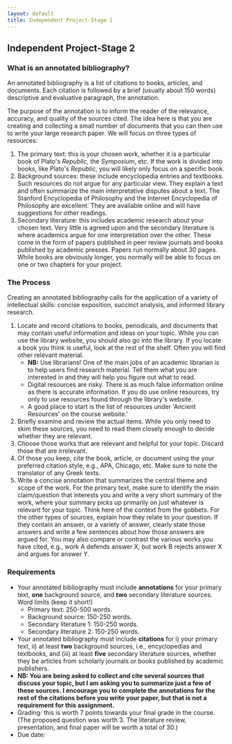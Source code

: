 ```yaml
---
layout: default
title: Independent Project-Stage 1
---
```


## Independent Project-Stage 2

### What is an annotated bibliography? 

An annotated bibliography is a list of citations to books, articles, and documents. Each citation is followed by a brief (usually about 150 words) descriptive and evaluative paragraph, the annotation. 

The purpose of the annotation is to inform the reader of the relevance, accuracy, and quality of the sources cited. The idea here is that you are creating and collecting a small number of documents that you can then use to write your large research paper. We will focus on three types of resources: 

1. The primary text: this is your chosen work, whether it is a particular book of Plato's *Republic*, the *Symposium*, etc. If the work is divided into books, like Plato's *Republic*, you will likely only focus on a specific book.
2. Background sources: these include encyclopedia entries and textbooks. Such resources do not argue for any particular view. They explain a text and often summarize the main interpretative disputes about a text. The Stanford Encyclopedia of Philosophy and the Internet Encyclopedia of Philosophy are excellent. They are available online and will have suggestions for other readings.
3. Secondary literature: this includes academic research about your chosen text. Very little is agreed upon and the secondary literature is where academics argue for one interpretation over the other. These come in the form of papers published in peer review journals and books published by academic presses. Papers run normally about 30 pages. While books are obviously longer, you normally will be able to focus on one or two chapters for your project.

### The Process 

Creating an annotated bibliography calls for the application of a variety of intellectual skills: concise exposition, succinct analysis, and informed library research.

1.  Locate and record citations to books, periodicals, and
    documents that may contain useful information and ideas on
    your topic. While you can use the library website, you should also go into the library. If you locate a book you think is useful, look at
    the rest of the shelf. Often you will find other
    relevant material.
    - **NB:** Use librarians! One of the main jobs of an academic librarian is to help users find research material. Tell them what you are interested in and they will help you figure out what to read.
    - Digital resources are risky. There is as much false information online as there is accurate information. If you do use online resources, try only to use resources found through the library's website. 
    - A good place to start is the list of resources under 'Ancient Resources' on the course website.'
2.  Briefly examine and review the actual items. While you only
    need to skim these sources, you need to read them closely enough to
    decide whether they are relevant.
3.  Choose those works that are relevant and helpful for
    your topic. Discard those that are irrelevant.
4.  Of those you keep, cite the book, article, or document using the your preferred citation style, e.g., APA, Chicago, etc. Make sure to note the translator of any Greek texts.
5.  Write a concise annotation that summarizes the central theme
    and scope of the work. For the primary text, make sure to identify the main claim/question that interests you and write a very short summary of the work, where your summary picks up primarily on just whatever is relevant for your topic. Think here of the context from the gobbets. For the other types of sources,  explain how they relate to your question. If they contain an answer, or a variety of answer, clearly state those answers and write a few sentences about how those answers are argued for. You may also compare or contrast the various works you have cited, e.g., work A defends answer X, but work B rejects answer X and argues for answer Y. 

### Requirements 

+ Your annotated bibliography must include **annotations** for your primary text, **one**  background source, and **two** secondary literature sources. Word limits (keep it short!)
  + Primary text: 250-500 words.
  + Background source: 150-250 words.
  + Secondary literature 1: 150-250 words.
  + Secondary literature 2: 150-250 words.
+ Your annotated bibliography must include **citations**  for i) your primary text, ii) at least **two** background sources, i.e., encyclopedias and textbooks, and (iii) at least **five** secondary literature sources, whether they be articles from scholarly journals or books published by academic publishers.
+ **NB: You are being asked to collect and cite several sources that discuss your topic, but I am asking you to summarize just a few of these sources. I encourage you to complete the annotations for the rest of the citations before you write your paper, but that is not a requirement for this assignment.** 
+ Grading: this is worth 7 points towards your final grade in the course. (The proposed question was worth 3. The literature review, presentation, and final paper will be worth a total of 30.)
+ Due date: 
